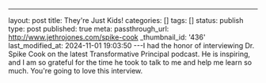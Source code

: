 ---
layout: post
title: They're Just Kids!
categories: []
tags: []
status: publish
type: post
published: true
meta:
  passthrough_url: http://www.jethrojones.com/spike-cook
  _thumbnail_id: '436'
last_modified_at: 2024-11-01 19:03:50
---I had the honor of interviewing Dr. Spike Cook on the latest Transformative Principal podcast. He is inspiring, and I am so grateful for the time he took to talk to me and help me learn so much. You're going to love this interview.
